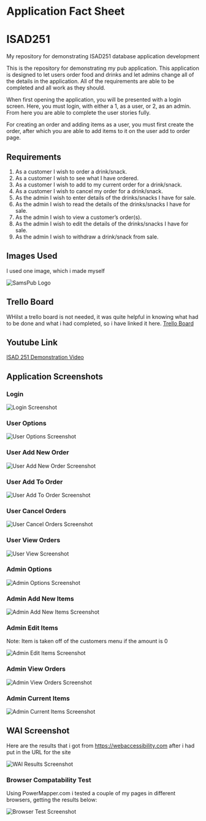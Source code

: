 
# Application Fact Sheet
# ISAD251
My repository for demonstrating ISAD251 database application development

This is the repository for demonstrating my pub application. This application is designed to let users order food and drinks and let admins change all of the details in the application. All of the requirements are able to be completed and all work as they should.

When first opening the application, you will be presented with a login screen. Here, you must login, with either a 1, as a user, or 2, as an admin. From here you are able to complete the user stories fully.

For creating an order and adding items as a user, you must first create the order, after which you are able to add items to it on the user add to order page.

## Requirements
1. As a customer I wish to order a drink/snack.
2. As a customer I wish to see what I have ordered.
3. As a customer I wish to add to my current order for a drink/snack.
4. As a customer I wish to cancel my order for a drink/snack.
5. As the admin I wish to enter details of the drinks/snacks I have for sale.
6. As the admin I wish to read the details of the drinks/snacks I have for sale.
7. As the admin I wish to view a customer’s order(s).
8. As the admin I wish to edit the details of the drinks/snacks I have for sale.
9. As the admin I wish to withdraw a drink/snack from sale.

## Images Used
I used one image, which i made myself

![SamsPub Logo](Code/PubApplication/assets/img/samspub.png)

## Trello Board

WHilst a trello board is not needed, it was quite helpful in knowing what had to be done and what i had completed, so i have linked it here.
[Trello Board](https://trello.com/b/ovQXtVP5/isad-251-cw)

## Youtube Link

[ISAD 251 Demonstration Video](https://youtu.be/WGENIRNBOKo)

## Application Screenshots
### Login

![Login Screenshot](Screenshots/Program%20Screenshots/LoginPage.PNG)

### User Options

![User Options Screenshot](Screenshots/Program%20Screenshots/UserOptions.PNG)

### User Add New Order

![User Add New Order Screenshot](Screenshots/Program%20Screenshots/UserNewOrder.PNG)

### User Add To Order

![User Add To Order Screenshot](Screenshots/Program%20Screenshots/UserAddToOrder.PNG)

### User Cancel Orders

![User Cancel Orders Screenshot](Screenshots/Program%20Screenshots/UserCancelOrder.PNG)

### User View Orders

![User View Screenshot](Screenshots/Program%20Screenshots/UserViewOrders.PNG)

### Admin Options

![Admin Options Screenshot](Screenshots/Program%20Screenshots/AdminOptions.PNG)

### Admin Add New Items

![Admin Add New Items Screenshot](Screenshots/Program%20Screenshots/AdminAddNewItems.PNG)

### Admin Edit Items
Note: Item is taken off of the customers menu if the amount is 0

![Admin Edit Items Screenshot](Screenshots/Program%20Screenshots/AdminEditItems.PNG)

### Admin View Orders

![Admin View Orders Screenshot](Screenshots/Program%20Screenshots/AdminViewOrders.PNG)

### Admin Current Items

![Admin Current Items Screenshot](Screenshots/Program%20Screenshots/AdminCurrentItems.PNG)

## WAI Screenshot
Here are the results that i got from https://webaccessibility.com after i had put in the URL for the site

![WAI Results Screenshot](Screenshots/WAI%20Test.PNG)

### Browser Compatability Test

Using PowerMapper.com i tested a couple of my pages in different browsers, getting the results below:

![Browser Test Screenshot](Screenshots/BrowserCompatabilityTest.PNG)

